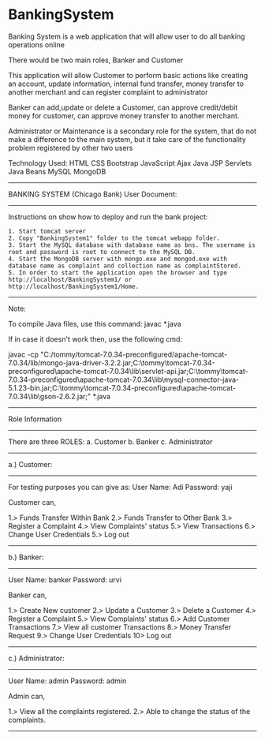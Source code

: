 # BankingSystem
Banking System is a web application that will allow user to do all banking operations online

There would be two main roles, Banker and Customer

This application will allow Customer to perform basic actions like creating an account, update information, internal fund transfer, money transfer to another merchant and can register complaint to administrator

Banker can add,update or delete a Customer, can approve credit/debit money for customer, can approve money transfer to another merchant.

Administrator or Maintenance is a secondary role for the system, that do not make a difference to the main system, but it take care of the functionality problem registered by other two users

Technology Used:
HTML
CSS
Bootstrap
JavaScript
Ajax
Java
JSP
Servlets
Java Beans
MySQL
MongoDB


______________________________________________________________________________

BANKING SYSTEM (Chicago Bank) User Document:
______________________________________________________________________________

Instructions on show how to deploy and run the bank project:

	1. Start tomcat server
	2. Copy "BankingSystem1" folder to the tomcat webapp folder.
	3. Start the MySQL database with database name as bns. The username is root and password is root to connect to the MySQL DB.
	4. Start the MongoDB server with mongo.exe and mongod.exe with database name as complaint and collection name as complaintStored.
	5. In order to start the application open the browser and type http://localhost/BankingSystem1/ or http://localhost/BankingSystem1/Home.

----------------------------------------------------------------------------------------------------------------------------------------------------
Note:

To compile Java files, use this command:
javac *.java

If in case it doesn't work then, use the following cmd:

javac -cp "C:/tommy/tomcat-7.0.34-preconfigured/apache-tomcat-7.0.34/lib/mongo-java-driver-3.2.2.jar;C:\tommy\tomcat-7.0.34-preconfigured\apache-tomcat-7.0.34\lib\servlet-api.jar;C:\tommy\tomcat-7.0.34-preconfigured\apache-tomcat-7.0.34\lib\mysql-connector-java-5.1.23-bin.jar;C:\tommy\tomcat-7.0.34-preconfigured\apache-tomcat-7.0.34\lib\gson-2.6.2.jar;" *.java

------------------------------------------------------------------------------------------------------------------------------------------------------
Role Information
______________________________________________________________________________
There are three ROLES:
a. Customer
b. Banker
c. Administrator
______________________________________________________________________________

a.) Customer:
______________________________________________________________________________
For testing purposes you can give as:
User Name: Adi
Password:  yaji

Customer can,

1.> Funds Transfer Within Bank 
2.> Funds Transfer to Other Bank 
3.> Register a Complaint 
4.> View Complaints' status 
5.> View Transactions 
6.> Change User Credentials 
5.> Log out

_________________________________________________________________________________

b.) Banker:
__________________________________________________________________________________
User Name: banker
Password:  urvi


Banker can,

1.> Create New customer 
2.> Update a Customer 
3.> Delete a Customer 
4.> Register a Complaint 
5.> View Complaints' status 
6.> Add Customer Transactions 
7.> View all customer Transactions 
8.> Money Transfer Request 
9.> Change User Credentials 
10> Log out

___________________________________________________________________________________

c.) Administrator:
___________________________________________________________________________________
User Name: admin
Password:  admin

Admin can,

1.> View all the complaints registered.
2.> Able to change the status of the complaints.

------------------------------------------------------------------------------------------------------------------------------------------------------

